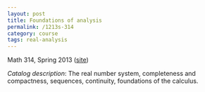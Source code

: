 ```yaml
---
layout: post
title: Foundations of analysis
permalink: /1213s-314
category: course
tags: real-analysis
---
```


Math 314, Spring 2013 ([site](http://math.boisestate.edu/~scoskey/courses/1213s-314))<!--more-->

*Catalog description*: The real number system, completeness and compactness, sequences, continuity, foundations of the calculus.
